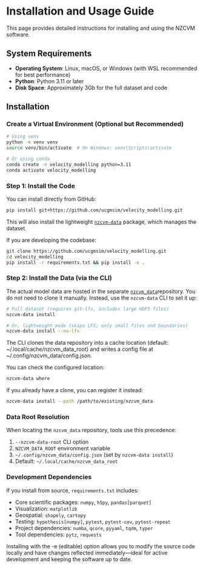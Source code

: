 # Installation and Usage Guide

This page provides detailed instructions for installing and using the NZCVM software.

## System Requirements

- **Operating System**: Linux, macOS, or Windows (with WSL recommended for best performance)
- **Python**: Python 3.11 or later
- **Disk Space**: Approximately 3Gb for the full dataset and code

## Installation

### Create a Virtual Environment (Optional but Recommended)

```bash
# Using venv
python -m venv venv
source venv/bin/activate  # On Windows: venv\Scripts\activate

# Or using conda
conda create -n velocity_modelling python=3.11
conda activate velocity_modelling
```


### Step 1: Install the Code

You can install directly from GitHub:

```bash
pip install git+https://github.com/ucgmsim/velocity_modelling.git
```
This will also install the lightweight [`nzcvm-data`](https://github.com/ucgmsim/nzcvm_data)
 package, which manages the dataset.

If you are developing the codebase:
```bash
git clone https://github.com/ucgmsim/velocity_modelling.git
cd velocity_modelling
pip install -r requirements.txt && pip install -e .
```

### Step 2: Install the Data (via the CLI)
The actual model data are hosted in the separate [`nzcvm_data`](https://github.com/ucgmsim/nzcvm_data)repository.
You do *not* need to clone it manually. Instead, use the `nzcvm-data` CLI to set it up:
```bash
# Full dataset (requires git-lfs, includes large HDF5 files)
nzcvm-data install

# Or, lightweight mode (skips LFS; only small files and boundaries)
nzcvm-data install --no-lfs
```
The CLI clones the data repository into a cache location (default: ~/.local/cache/nzcvm_data_root) and writes a config file at ~/.config/nzcvm_data/config.json.

You can check the configured location:
```bash
nzcvm-data where
```
If you already have a clone, you can register it instead:
```bash
nzcvm-data install --path /path/to/existing/nzcvm_data
```


### Data Root Resolution

When locating the `nzcvm_data` repository, tools use this precedence:

1. `--nzcvm-data-root` CLI option
2. `NZCVM_DATA_ROOT` environment variable
3. `~/.config/nzcvm_data/config.json` (set by `nzcvm-data install`)
4.  Default: `~/.local/cache/nzcvm_data_root`


### Development Dependencies
If you install from source, `requirements.txt` includes:
- Core scientific packages: `numpy`, `h5py`, `pandas[parquet]`
- Visualization: `matplotlib`
- Geospatial: `shapely`, `cartopy`
- Testing: `hypothesis[numpy]`, `pytest`, `pytest-cov`, `pytest-repeat`
- Project dependencies: `numba`, `qcore`, `pyyaml`, `tqdm`, `typer`
- Tool dependencies: `pytz`, `requests`

Installing with the -e (editable) option allows you to modify the source code locally and have changes reflected immediately—ideal for active development and keeping the software up to date.

